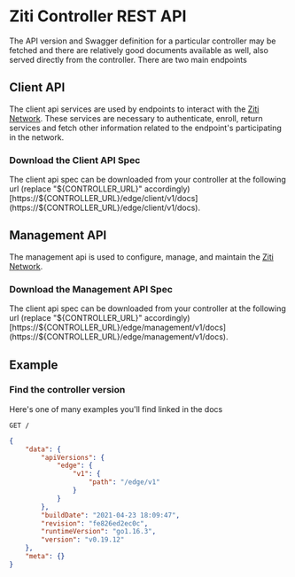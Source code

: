 
# Ziti Controller REST API

The API version and Swagger definition for a particular controller may be fetched and there are relatively good documents
available as well, also served directly from the controller. There are two main endpoints 

## Client API

The client api services are used by endpoints to interact with the [Ziti Network](/docs/introduction/intro).
These services are necessary to authenticate, enroll, return services and fetch other information related to the 
endpoint's participating in the network.

### Download the Client API Spec

The client api spec can be downloaded from your controller at the following url (replace "${CONTROLLER_URL}" accordingly)
[https://${CONTROLLER_URL}/edge/client/v1/docs](https://${CONTROLLER_URL}/edge/client/v1/docs).

## Management API

The management api is used to configure, manage, and maintain the [Ziti Network](/docs/introduction/intro).

### Download the Management API Spec

The client api spec can be downloaded from your controller at the following url (replace "${CONTROLLER_URL}" accordingly)
[https://${CONTROLLER_URL}/edge/management/v1/docs](https://${CONTROLLER_URL}/edge/management/v1/docs).

## Example

### Find the controller version

Here's one of many examples you'll find linked in the docs

`GET /`

```json
{
    "data": {
        "apiVersions": {
            "edge": {
                "v1": {
                    "path": "/edge/v1"
                }
            }
        },
        "buildDate": "2021-04-23 18:09:47",
        "revision": "fe826ed2ec0c",
        "runtimeVersion": "go1.16.3",
        "version": "v0.19.12"
    },
    "meta": {}
}
```
